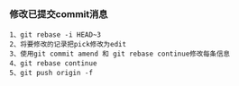 ### 修改已提交commit消息
```
1、git rebase -i HEAD~3
2、将要修改的记录把pick修改为edit
3、使用git commit amend 和 git rebase continue修改每条信息
4、git rebase continue
5、git push origin -f
```